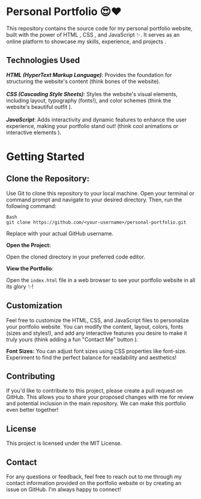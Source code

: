 # Personal Portfolio 😍❤️
This repository contains the source code for my personal portfolio website, built with the power of HTML , CSS , and JavaScript ✨. It serves as an online platform to showcase my skills, experience, and projects .

## Technologies Used
***HTML (HyperText Markup Language)***: Provides the foundation for structuring the website's content (think bones of the website).<br>
<br>
***CSS (Cascading Style Sheets)***: Styles the website's visual elements, including layout, typography (fonts!), and color schemes (think the website's beautiful outfit ).<br>
<br>
***JavaScript***: Adds interactivity and dynamic features to enhance the user experience, making your portfolio stand out! (think cool animations or interactive elements ).<br>
# Getting Started

## Clone the Repository:

Use Git to clone this repository to your local machine. Open your terminal or command prompt and navigate to your desired directory. Then, run the following command:
```
Bash
git clone https://github.com/<your-username>/personal-portfolio.git
```
Replace <your-username> with your actual GitHub username.

**Open the Project:**

Open the cloned directory in your preferred code editor.

**View the Portfolio**:

Open the ```index.html``` file in a web browser to see your portfolio website in all its glory ✨!

## Customization
Feel free to customize the HTML, CSS, and JavaScript files to personalize your portfolio website. You can modify the content, layout, colors, fonts (sizes and styles!), and add any interactive features you desire to make it truly yours (think adding a fun "Contact Me" button ).

**Font Sizes:** You can adjust font sizes using CSS properties like font-size. Experiment to find the perfect balance for readability and aesthetics!

## Contributing

If you'd like to contribute to this project, please create a pull request on GitHub. This allows you to share your proposed changes with me for review and potential inclusion in the main repository. We can make this portfolio even better together!

## License

This project is licensed under the MIT License.

## Contact
For any questions or feedback, feel free to reach out to me through my contact information provided on the portfolio website or by creating an issue on GitHub. I'm always happy to connect!

